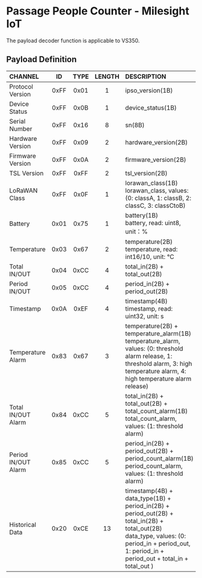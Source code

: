 # Passage People Counter - Milesight IoT

The payload decoder function is applicable to VS350.

## Payload Definition


| CHANNEL                        |            ID            |                       TYPE                       |                                              LENGTH                                               | DESCRIPTION                                                                                                                                                                                        |
|:-------------------------------|:------------------------:|:------------------------------------------------:|:-------------------------------------------------------------------------------------------------:|:---------------------------------------------------------------------------------------------------------------------------------------------------------------------------------------------------|
| Protocol Version               |           0xFF           |                       0x01                       |                                                 1                                                 | ipso_version(1B)                                                                                                                                                                                   |
| Device Status                  |           0xFF           |                       0x0B                       |                                                 1                                                 | device_status(1B)                                                                                                                                                                                  |
| Serial Number                  |           0xFF           |                       0x16                       |                                                 8                                                 | sn(8B)                                                                                                                                                                                             |
| Hardware Version               |           0xFF           |                       0x09                       |                                                 2                                                 | hardware_version(2B)                                                                                                                                                                               |
| Firmware Version               |           0xFF           |                       0x0A                       |                                                 2                                                 | firmware_version(2B)                                                                                                                                                                               |
| TSL Version                    |           0xFF           |                       0xFF                       |                                                 2                                                 | tsl_version(2B)                                                                                                                                                                                    |
| LoRaWAN Class                  |           0xFF           |                       0x0F                       |                                                 1                                                 | lorawan_class(1B)<br />lorawan_class, values: (0: classA, 1: classB, 2: classC, 3: classCtoB)                                                                                                      |
| Battery                        |           0x01           |                       0x75                       |                                                 1                                                 | battery(1B)<br/>battery, read: uint8, unit：%                                                                                                                                                       |
| Temperature                    |           0x03           |                       0x67                       |                                                 2                                                 | temperature(2B)<br/>temperature, read: int16/10, unit: ℃                                                                                                                                           |
| Total IN/OUT                   |           0x04           |                       0xCC                       |                                                 4                                                 | total_in(2B) + total_out(2B)                                                                                                                                                                       |
| Period IN/OUT                  |           0x05           |                       0xCC                       |                                                 4                                                 | period_in(2B) + period_out(2B)                                                                                                                                                                     |
| Timestamp                      |           0x0A           |                       0xEF                       |                                                 4                                                 | timestamp(4B)<br/>timestamp, read: uint32, unit: s                                                                                                                                                 |
| Temperature Alarm              |           0x83           |                       0x67                       |                                                 3                                                 | temperature(2B) + temperature_alarm(1B)<br/>temperature_alarm, values: (0: threshold alarm release, 1: threshold alarm, 3: high temperature alarm, 4: high temperature alarm release)              |
| Total IN/OUT Alarm             |           0x84           |                       0xCC                       |                                                 5                                                 | total_in(2B) + total_out(2B) + total_count_alarm(1B)<br/>total_count_alarm, values: (1: threshold alarm)                                                                                           |
| Period IN/OUT Alarm            |           0x85           |                       0xCC                       |                                                 5                                                 | period_in(2B) + period_out(2B) + period_count_alarm(1B)<br/>period_count_alarm, values: (1: threshold alarm)                                                                                       |
| Historical Data                |           0x20           |                       0xCE                       |                                                13                                                 | timestamp(4B) + data_type(1B) + period_in(2B) + period_out(2B) + total_in(2B) + total_out(2B)<br/>data_type, values: (0: period_in + period_out, 1: period_in + period_out + total_in + total_out ) |